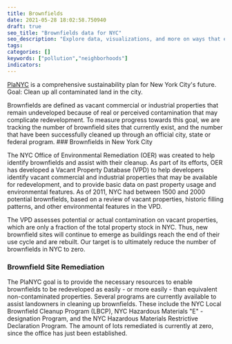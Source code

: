 ```yaml
---
title: Brownfields
date: 2021-05-28 18:02:58.750940
draft: true
seo_title: "Brownfields data for NYC"
seo_description: "Explore data, visualizations, and more on ways that environments shape health in New York City's neighborhoods.."
tags: 
categories: []
keywords: ["pollution","neighborhoods"]
indicators: 
---
```


[PlaNYC](http://www.nyc.gov/html/planyc2030/html/home/home.shtml "PlaNYC Home Page") is a comprehensive sustainability plan for New York City's future. Goal: Clean up all contaminated land in the city. 

Brownfields are defined as vacant commercial or industrial properties that remain undeveloped because of real or perceived contamination that may complicate redevelopment. To measure progress towards this goal, we are tracking the number of brownfield sites that currently exist, and the number that have been successfully cleaned up through an official city, state or federal program. ### Brownfields in New York City

The NYC Office of Environmental Remediation (OER) was created to help identify brownfields and assist with their cleanup. As part of its efforts, OER has developed a Vacant Property Database (VPD) to help developers identify vacant commercial and industrial properties that may be available for redevelopment, and to provide basic data on past property usage and environmental features. As of 2011, NYC had between 1500 and 2000 potential brownfields, based on a review of vacant properties, historic filling patterns, and other environmental features in the VPD.  
  
The VPD assesses potential or actual contamination on vacant properties, which are only a fraction of the total property stock in NYC. Thus, new brownfield sites will continue to emerge as buildings reach the end of their use cycle and are rebuilt. Our target is to ultimately reduce the number of brownfields in NYC to zero.  
  
### Brownfield Site Remediation

The PlaNYC goal is to provide the necessary resources to enable brownfields to be redeveloped as easily - or more easily - than equivalent non-contaminated properties. Several programs are currently available to assist landowners in cleaning up brownfields. These include the NYC Local Brownfield Cleanup Program (LBCP), NYC Hazardous Materials "E" - designation Program, and the NYC Hazardous Materials Restrictive Declaration Program. The amount of lots remediated is currently at zero, since the office has just been established. 
